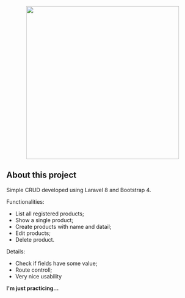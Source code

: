 <p align="center"><a href="https://laravel.com" target="_blank"><img src="https://raw.githubusercontent.com/laravel/art/master/logo-lockup/5%20SVG/2%20CMYK/1%20Full%20Color/laravel-logolockup-cmyk-red.svg" width="400"></a></p>

## About this project

Simple CRUD developed using Laravel 8 and Bootstrap 4.

Functionalities:
- List all registered products;
- Show a single product;
- Create products with name and datail;
- Edit products;
- Delete product.

Details:
- Check if fields have some value;
- Route controll;
- Very nice usability

<b>I'm just practicing...
